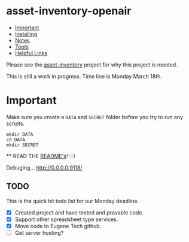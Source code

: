 # asset-inventory-openair


 
- [Important](#important) 
- [Installing](Notes/installing.md) 
- [Notes](Notes)
- [Tools](Tools) 
- [Helpful Links](Notes/links.md)




Please see the [asset-inventory](https://github.com/EugTech/asset-inventory) project for why this project is needed.



This is still a work in progress. Time line is Monday March 18th.



# Important

Make sure you create a `DATA` and `SECRET` folder before you try to 
run any scripts. 

    mkdir DATA
    cd DATA
    mkdir SECRET

 

** READ THE [README's](Notes)!  :-)


Debuging...
http://0.0.0.0:9118/


## TODO
This is the quick hit todo list for our Monday deadline.

- [x] Created project and have tested and provable code.
- [x] Support other spreadsheet type services.
- [x] Move code to Eugene Tech github.
- [ ] Get server hosting? 